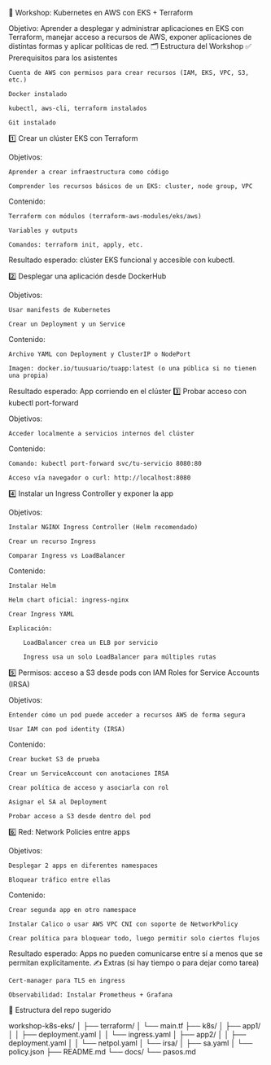
🔧 Workshop: Kubernetes en AWS con EKS + Terraform

Objetivo: Aprender a desplegar y administrar aplicaciones en EKS con Terraform, manejar acceso a recursos de AWS, exponer aplicaciones de distintas formas y aplicar políticas de red.
🗂️ Estructura del Workshop
✅ Prerequisitos para los asistentes

    Cuenta de AWS con permisos para crear recursos (IAM, EKS, VPC, S3, etc.)

    Docker instalado

    kubectl, aws-cli, terraform instalados

    Git instalado

1️⃣ Crear un clúster EKS con Terraform

Objetivos:

    Aprender a crear infraestructura como código

    Comprender los recursos básicos de un EKS: cluster, node group, VPC

Contenido:

    Terraform con módulos (terraform-aws-modules/eks/aws)

    Variables y outputs

    Comandos: terraform init, apply, etc.

Resultado esperado: clúster EKS funcional y accesible con kubectl.

2️⃣ Desplegar una aplicación desde DockerHub

Objetivos:

    Usar manifests de Kubernetes

    Crear un Deployment y un Service

Contenido:

    Archivo YAML con Deployment y ClusterIP o NodePort

    Imagen: docker.io/tuusuario/tuapp:latest (o una pública si no tienen una propia)

Resultado esperado: App corriendo en el clúster
3️⃣ Probar acceso con kubectl port-forward

Objetivos:

    Acceder localmente a servicios internos del clúster

Contenido:

    Comando: kubectl port-forward svc/tu-servicio 8080:80

    Acceso vía navegador o curl: http://localhost:8080

4️⃣ Instalar un Ingress Controller y exponer la app

Objetivos:

    Instalar NGINX Ingress Controller (Helm recomendado)

    Crear un recurso Ingress

    Comparar Ingress vs LoadBalancer

Contenido:

    Instalar Helm

    Helm chart oficial: ingress-nginx

    Crear Ingress YAML

    Explicación:

        LoadBalancer crea un ELB por servicio

        Ingress usa un solo LoadBalancer para múltiples rutas

5️⃣ Permisos: acceso a S3 desde pods con IAM Roles for Service Accounts (IRSA)

Objetivos:

    Entender cómo un pod puede acceder a recursos AWS de forma segura

    Usar IAM con pod identity (IRSA)

Contenido:

    Crear bucket S3 de prueba

    Crear un ServiceAccount con anotaciones IRSA

    Crear política de acceso y asociarla con rol

    Asignar el SA al Deployment

    Probar acceso a S3 desde dentro del pod

6️⃣ Red: Network Policies entre apps

Objetivos:

    Desplegar 2 apps en diferentes namespaces

    Bloquear tráfico entre ellas

Contenido:

    Crear segunda app en otro namespace

    Instalar Calico o usar AWS VPC CNI con soporte de NetworkPolicy

    Crear política para bloquear todo, luego permitir solo ciertos flujos

Resultado esperado: Apps no pueden comunicarse entre sí a menos que se permitan explícitamente.
✍️ Extras (si hay tiempo o para dejar como tarea)

    Cert-manager para TLS en ingress

    Observabilidad: Instalar Prometheus + Grafana

📁 Estructura del repo sugerido

workshop-k8s-eks/
│
├── terraform/
│   └── main.tf
├── k8s/
│   ├── app1/
│   │   ├── deployment.yaml
│   │   └── ingress.yaml
│   ├── app2/
│   │   ├── deployment.yaml
│   │   └── netpol.yaml
│   └── irsa/
│       ├── sa.yaml
│       └── policy.json
├── README.md
└── docs/
    └── pasos.md

